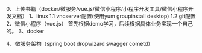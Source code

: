 0、上传书籍（docker/微服务/vue.js/微信小程序/小程序开发工具/微信小程序开发文档）
1、linux 
    1.1 vncserver配置(使用yum groupinstall desktop)
    1.2 git配置
2、微信小程序（vue.js）
   首先根据demo学习，后续根据具体业务实现一个自己的。
3、docker

4、微服务架构（spring boot dropwizard swagger cometd）



